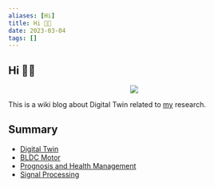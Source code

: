 ```yaml
---
aliases: [Hi]
title: Hi 👋🏼
date: 2023-03-04
tags: []
---
```


## Hi 👋🏼

<p align="center">
  <img src="https://source.unsplash.com/200x200/?cat" />
</p>

This is a wiki blog about Digital Twin related to [my](about/about-me.md) research.

## Summary

- [Digital Twin](digital-twin/digital-twin.md)
- [BLDC Motor](BLDC/BLDC-motor.md)
- [Prognosis and Health Management](PHM/prognosis-health-management.md)
- [Signal Processing](signal-processing/signal-processing.md)
